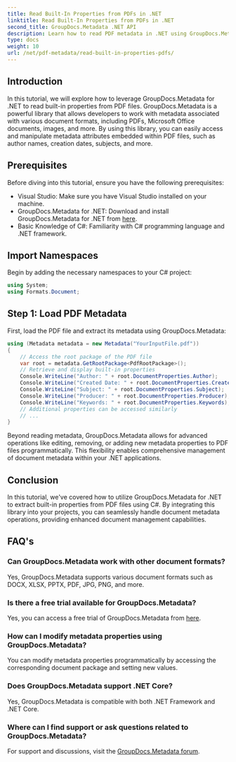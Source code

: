 ```yaml
---
title: Read Built-In Properties from PDFs in .NET
linktitle: Read Built-In Properties from PDFs in .NET
second_title: GroupDocs.Metadata .NET API
description: Learn how to read PDF metadata in .NET using GroupDocs.Metadata. Access author names, creation dates, subjects, and more with C# code.
type: docs
weight: 10
url: /net/pdf-metadata/read-built-in-properties-pdfs/
---
```

## Introduction
In this tutorial, we will explore how to leverage GroupDocs.Metadata for .NET to read built-in properties from PDF files. GroupDocs.Metadata is a powerful library that allows developers to work with metadata associated with various document formats, including PDFs, Microsoft Office documents, images, and more. By using this library, you can easily access and manipulate metadata attributes embedded within PDF files, such as author names, creation dates, subjects, and more.
## Prerequisites
Before diving into this tutorial, ensure you have the following prerequisites:
- Visual Studio: Make sure you have Visual Studio installed on your machine.
- GroupDocs.Metadata for .NET: Download and install GroupDocs.Metadata for .NET from [here](https://releases.groupdocs.com/metadata/net/).
- Basic Knowledge of C#: Familiarity with C# programming language and .NET framework.

## Import Namespaces
Begin by adding the necessary namespaces to your C# project:
```csharp
using System;
using Formats.Document;
```
## Step 1: Load PDF Metadata
First, load the PDF file and extract its metadata using GroupDocs.Metadata:
```csharp
using (Metadata metadata = new Metadata("YourInputFile.pdf"))
{
    // Access the root package of the PDF file
    var root = metadata.GetRootPackage<PdfRootPackage>();
    // Retrieve and display built-in properties
    Console.WriteLine("Author: " + root.DocumentProperties.Author);
    Console.WriteLine("Created Date: " + root.DocumentProperties.CreatedDate);
    Console.WriteLine("Subject: " + root.DocumentProperties.Subject);
    Console.WriteLine("Producer: " + root.DocumentProperties.Producer);
    Console.WriteLine("Keywords: " + root.DocumentProperties.Keywords);
    // Additional properties can be accessed similarly
    // ...
}
```
Beyond reading metadata, GroupDocs.Metadata allows for advanced operations like editing, removing, or adding new metadata properties to PDF files programmatically. This flexibility enables comprehensive management of document metadata within your .NET applications.
## Conclusion
In this tutorial, we've covered how to utilize GroupDocs.Metadata for .NET to extract built-in properties from PDF files using C#. By integrating this library into your projects, you can seamlessly handle document metadata operations, providing enhanced document management capabilities.

## FAQ's
### Can GroupDocs.Metadata work with other document formats?
Yes, GroupDocs.Metadata supports various document formats such as DOCX, XLSX, PPTX, PDF, JPG, PNG, and more.
### Is there a free trial available for GroupDocs.Metadata?
Yes, you can access a free trial of GroupDocs.Metadata from [here](https://releases.groupdocs.com/).
### How can I modify metadata properties using GroupDocs.Metadata?
You can modify metadata properties programmatically by accessing the corresponding document package and setting new values.
### Does GroupDocs.Metadata support .NET Core?
Yes, GroupDocs.Metadata is compatible with both .NET Framework and .NET Core.
### Where can I find support or ask questions related to GroupDocs.Metadata?
For support and discussions, visit the [GroupDocs.Metadata forum](https://forum.groupdocs.com/c/metadata/14).
